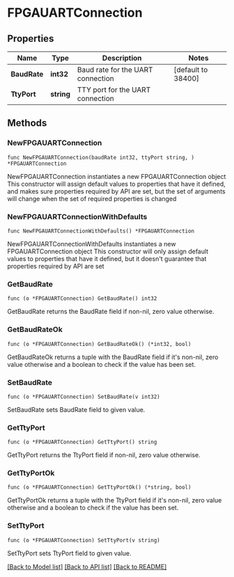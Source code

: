 <!--
Copyright (C) 2020-2025 Arm Limited or its affiliates and Contributors. All rights reserved.
SPDX-License-Identifier: Apache-2.0
-->
# FPGAUARTConnection

## Properties

Name | Type | Description | Notes
------------ | ------------- | ------------- | -------------
**BaudRate** | **int32** | Baud rate for the UART connection | [default to 38400]
**TtyPort** | **string** | TTY port for the UART connection | 

## Methods

### NewFPGAUARTConnection

`func NewFPGAUARTConnection(baudRate int32, ttyPort string, ) *FPGAUARTConnection`

NewFPGAUARTConnection instantiates a new FPGAUARTConnection object
This constructor will assign default values to properties that have it defined,
and makes sure properties required by API are set, but the set of arguments
will change when the set of required properties is changed

### NewFPGAUARTConnectionWithDefaults

`func NewFPGAUARTConnectionWithDefaults() *FPGAUARTConnection`

NewFPGAUARTConnectionWithDefaults instantiates a new FPGAUARTConnection object
This constructor will only assign default values to properties that have it defined,
but it doesn't guarantee that properties required by API are set

### GetBaudRate

`func (o *FPGAUARTConnection) GetBaudRate() int32`

GetBaudRate returns the BaudRate field if non-nil, zero value otherwise.

### GetBaudRateOk

`func (o *FPGAUARTConnection) GetBaudRateOk() (*int32, bool)`

GetBaudRateOk returns a tuple with the BaudRate field if it's non-nil, zero value otherwise
and a boolean to check if the value has been set.

### SetBaudRate

`func (o *FPGAUARTConnection) SetBaudRate(v int32)`

SetBaudRate sets BaudRate field to given value.


### GetTtyPort

`func (o *FPGAUARTConnection) GetTtyPort() string`

GetTtyPort returns the TtyPort field if non-nil, zero value otherwise.

### GetTtyPortOk

`func (o *FPGAUARTConnection) GetTtyPortOk() (*string, bool)`

GetTtyPortOk returns a tuple with the TtyPort field if it's non-nil, zero value otherwise
and a boolean to check if the value has been set.

### SetTtyPort

`func (o *FPGAUARTConnection) SetTtyPort(v string)`

SetTtyPort sets TtyPort field to given value.



[[Back to Model list]](../README.md#documentation-for-models) [[Back to API list]](../README.md#documentation-for-api-endpoints) [[Back to README]](../README.md)


